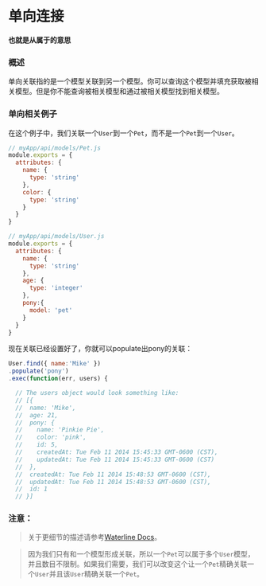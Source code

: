 # 单向连接

**也就是从属于的意思**

### 概述
单向关联指的是一个模型关联到另一个模型。你可以查询这个模型并填充获取被相关模型。但是你不能查询被相关模型和通过被相关模型找到相关模型。

### 单向相关例子
在这个例子中，我们关联一个`User`到一个`Pet`，而不是一个`Pet`到一个`User`。

```javascript
// myApp/api/models/Pet.js
module.exports = {
  attributes: {
    name: {
      type: 'string'
    },
    color: {
      type: 'string'
    }
  }
}
```

```javascript
// myApp/api/models/User.js
module.exports = {
  attributes: {
    name: {
      type: 'string'
    },
    age: {
      type: 'integer'
    },
    pony:{
      model: 'pet'
    }
  }
}
```

现在关联已经设置好了，你就可以populate出pony的关联：

```javascript
User.find({ name:'Mike' })
.populate('pony')
.exec(function(err, users) {

  // The users object would look something like:
  // [{
  //  name: 'Mike',
  //  age: 21,
  //  pony: {
  //    name: 'Pinkie Pie',
  //    color: 'pink',
  //    id: 5,
  //    createdAt: Tue Feb 11 2014 15:45:33 GMT-0600 (CST),
  //    updatedAt: Tue Feb 11 2014 15:45:33 GMT-0600 (CST)
  //  },
  //  createdAt: Tue Feb 11 2014 15:48:53 GMT-0600 (CST),
  //  updatedAt: Tue Feb 11 2014 15:48:53 GMT-0600 (CST),
  //  id: 1
  // }]
```

### 注意：

> 关于更细节的描述请参考[Waterline Docs](https://github.com/balderdashy/waterline-docs/blob/master/models/associations/associations.md)。

> 因为我们只有和一个模型形成关联，所以一个`Pet`可以属于多个`User`模型，并且数目不限制。如果我们需要，我们可以改变这个让一个`Pet`精确关联一个`User`并且该`User`精确关联一个`Pet`。


<docmeta name="displayName" value="One Way Association">

